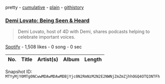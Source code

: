 pretty - [cumulative](/playlists/cumulative/37i9dQZF1DWU2Xvi7DdwYy.md) - [plain](/playlists/plain/37i9dQZF1DWU2Xvi7DdwYy) - [githistory](https://github.githistory.xyz/mackorone/spotify-playlist-archive/blob/main/playlists/plain/37i9dQZF1DWU2Xvi7DdwYy)

### [Demi Lovato: Being Seen & Heard ](https://open.spotify.com/playlist/37i9dQZF1DWU2Xvi7DdwYy)

> Demi Lovato, host of 4D with Demi, shares podcasts helping to celebrate important voices.

[Spotify](https://open.spotify.com/user/spotify) - 1,508 likes - 0 song - 0 sec

| No. | Title | Artist(s) | Album | Length |
|---|---|---|---|---|

Snapshot ID: `MTYyMjY0MTg0NCwwMDAwMDAwMDBjYjc0N2RmNzM2N2E2NWNjZmZmZjhhOGQ4OTQ3NTFh`
